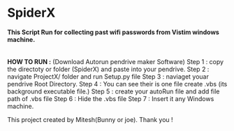 # SpiderX
**This Script Run for collecting past wifi passwords from Vistim windows machine.**
<br><br><br>
**HOW TO RUN :**
(Download Autorun pendrive maker Software) 
Step 1 : copy the directoty or folder (SpiderX) and paste into your pendrive.
Step 2 : navigate ProjectX/ folder and run Setup.py file 
Step 3 : naviaget youar pendrive Root Directory.
Step 4 : You can see their is one file create .vbs (its background executable file.) 
Step 5 : create your autoRun file and add file path of .vbs file 
Step 6 : Hide the .vbs file 
Step 7 : Insert it any Windows machine.


This project created by Mitesh(Bunny or joe).
Thank you !
